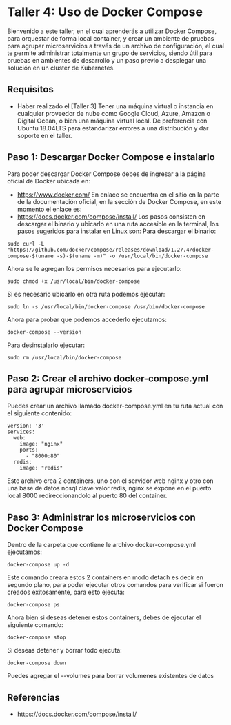 # Taller 4: Uso de Docker Compose
Bienvenido a este taller, en el cual aprenderás a utilizar Docker Compose, para orquestar de forma local container, y crear un ambiente de pruebas para agrupar microservicios a través de un archivo de configuración, el cual te permite administrar totalmente un grupo de servicios, siendo útil para pruebas en ambientes de desarrollo y un paso previo a desplegar una solución en un cluster de Kubernetes.

## Requisitos
- Haber realizado el [Taller 3]
Tener una máquina virtual o instancia en cualquier proveedor de nube como Google Cloud, Azure, Amazon o Digital Ocean, o bien una máquina virtual local. De preferencia con Ubuntu 18.04LTS para estandarizar errores a una distribución y dar soporte en el taller.

## Paso 1: Descargar Docker Compose e instalarlo
Para poder descargar Docker Compose debes de ingresar a la página oficial de Docker ubicada en:
- https://www.docker.com/
En enlace se encuentra en el sitio en la parte de la documentación oficial, en la sección de Docker Compose, en este momento el enlace es:
- https://docs.docker.com/compose/install/
Los pasos consisten en descargar el binario y ubicarlo en una ruta accesible en la terminal, los pasos sugeridos para instalar en Linux son:
Para descargar el binario:   
```
sudo curl -L "https://github.com/docker/compose/releases/download/1.27.4/docker-compose-$(uname -s)-$(uname -m)" -o /usr/local/bin/docker-compose
```
Ahora se le agregan los permisos necesarios para ejecutarlo:   
```
sudo chmod +x /usr/local/bin/docker-compose
```
Si es necesario ubicarlo en otra ruta podemos ejecutar:   
```
sudo ln -s /usr/local/bin/docker-compose /usr/bin/docker-compose
```
Ahora para probar que podemos accederlo ejecutamos:   
```
docker-compose --version
```
Para desinstalarlo ejecutar:   
```
sudo rm /usr/local/bin/docker-compose
```
## Paso 2: Crear el archivo docker-compose.yml para agrupar microservicios
Puedes crear un archivo llamado docker-compose.yml en tu ruta actual con el siguiente contenido:
```
version: '3'
services:
  web:
    image: "nginx"
    ports:
      - "8000:80"
  redis:
    image: "redis"
```
Este archivo crea 2 containers, uno con el servidor web nginx y otro con una base de datos nosql clave valor redis, nginx se expone en el puerto local 8000 redireccionandolo al puerto 80 del container.   
## Paso 3: Administrar los microservicios con Docker Compose
Dentro de la carpeta que contiene le archivo docker-compose.yml ejecutamos:
```
docker-compose up -d
```
Este comando creara estos 2 containers en modo detach es decir en segundo plano, para poder ejecutar otros comandos para verificar si fueron creados exitosamente, para esto ejecuta:
```
docker-compose ps
```
Ahora bien si deseas detener estos containers, debes de ejecutar el siguiente comando:
```
docker-compose stop
```
Si deseas detener y borrar todo ejecuta:
```
docker-compose down
```
Puedes agregar el --volumes para borrar volumenes existentes de datos


## Referencias
- https://docs.docker.com/compose/install/